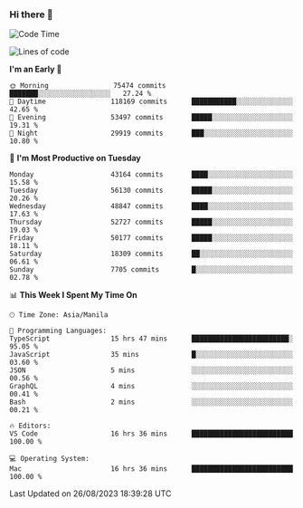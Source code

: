 ### Hi there 👋

<!--START_SECTION:waka-->
![Code Time](http://img.shields.io/badge/Code%20Time-4%2C265%20hrs%2030%20mins-blue)

![Lines of code](https://img.shields.io/badge/From%20Hello%20World%20I%27ve%20Written-105.9%20million%20lines%20of%20code-blue)

**I'm an Early 🐤** 

```text
🌞 Morning                75474 commits       ███████░░░░░░░░░░░░░░░░░░   27.24 % 
🌆 Daytime                118169 commits      ███████████░░░░░░░░░░░░░░   42.65 % 
🌃 Evening                53497 commits       █████░░░░░░░░░░░░░░░░░░░░   19.31 % 
🌙 Night                  29919 commits       ███░░░░░░░░░░░░░░░░░░░░░░   10.80 % 
```
📅 **I'm Most Productive on Tuesday** 

```text
Monday                   43164 commits       ████░░░░░░░░░░░░░░░░░░░░░   15.58 % 
Tuesday                  56130 commits       █████░░░░░░░░░░░░░░░░░░░░   20.26 % 
Wednesday                48847 commits       ████░░░░░░░░░░░░░░░░░░░░░   17.63 % 
Thursday                 52727 commits       █████░░░░░░░░░░░░░░░░░░░░   19.03 % 
Friday                   50177 commits       █████░░░░░░░░░░░░░░░░░░░░   18.11 % 
Saturday                 18309 commits       ██░░░░░░░░░░░░░░░░░░░░░░░   06.61 % 
Sunday                   7705 commits        █░░░░░░░░░░░░░░░░░░░░░░░░   02.78 % 
```


📊 **This Week I Spent My Time On** 

```text
🕑︎ Time Zone: Asia/Manila

💬 Programming Languages: 
TypeScript               15 hrs 47 mins      ████████████████████████░   95.05 % 
JavaScript               35 mins             █░░░░░░░░░░░░░░░░░░░░░░░░   03.60 % 
JSON                     5 mins              ░░░░░░░░░░░░░░░░░░░░░░░░░   00.56 % 
GraphQL                  4 mins              ░░░░░░░░░░░░░░░░░░░░░░░░░   00.41 % 
Bash                     2 mins              ░░░░░░░░░░░░░░░░░░░░░░░░░   00.21 % 

🔥 Editors: 
VS Code                  16 hrs 36 mins      █████████████████████████   100.00 % 

💻 Operating System: 
Mac                      16 hrs 36 mins      █████████████████████████   100.00 % 
```


 Last Updated on 26/08/2023 18:39:28 UTC
<!--END_SECTION:waka-->


<!--
**rad182/rad182** is a ✨ _special_ ✨ repository because its `README.md` (this file) appears on your GitHub profile.

Here are some ideas to get you started:

- 🔭 I’m currently working on ...
- 🌱 I’m currently learning ...
- 👯 I’m looking to collaborate on ...
- 🤔 I’m looking for help with ...
- 💬 Ask me about ...
- 📫 How to reach me: ...
- 😄 Pronouns: ...
- ⚡ Fun fact: ...
-->
